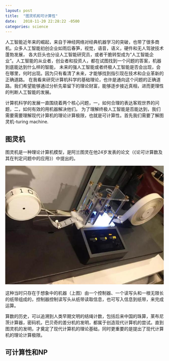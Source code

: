 ```yaml
---
layout: post
title:  "图灵机和可计算性"
date:   2018-11-20 22:28:22 -0500
categories: science
---
```


人工智能近年来的崛起，来自于神经网络对经典机器学习的突破，也带了很多商机。众多人工智能初创企业如雨后春笋，视觉，语音，语义，硬件和无人驾驶技术蓬勃发展，
各大巨头也分设人工智能研究员，或者干脆转型成为“人工智能企业”。人工智能的从业者，创业者和投资人，都在试图找到一个问题的答案，机器到底能达到什么样的智能，
未来的强人工智能或者终极人工智能是否会出现，会在哪里，何时出现。因为只有看清了未来，才能够找到指引现在技术和企业革新的正确道路。
在我看来研究计算机科学的基础理论，也许是通向这个问题的正确道路。我们希望能够通过分析先辈留下的理论财富，能够逐步接近真相，进而更理性的判断人工智能的发展。

计算机科学的发展一直围绕着两个核心问题，一，如何合理的表达客观世界的问题，二，如何有效的用机器解决他们。
为了理解终极人工智能是否能达到，我们需要需要理解现代计算机的理论计算极限，也就是可计算性。首先我们需要了解图灵机-turing machine.

## 图灵机
图灵机是一种理论计算机模型，是阿兰图灵在他24岁发表的论文（《论可计算数及其在判定问题中的应用》）中提出的。

![From Wikipedia](turingmachine.jpg)

这种当时只存在于想象中的机器（上图）由一个控制器、一个读写头和一根无限长的纸带组成的，控制器控制读写头从纸带读取信息，也可写入信息到纸带，来完成运算。

算数的历史，可以追溯到人类早期文明的结绳计数，包括后来中国的珠算，莱布尼茨计算器，密码机，巴贝奇的差分机的发明，都属于创造现代计算机的尝试。直到图灵机的发明，才奠定了现代计算机的理论基础，同时更重要的是提出了现代计算机的理论计算极限。

## 可计算性和NP



